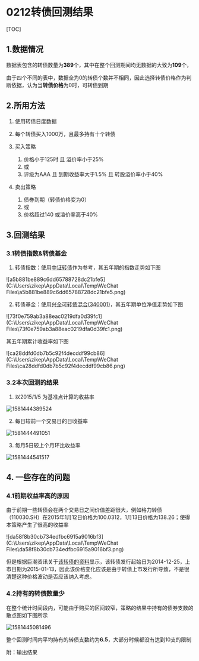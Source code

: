 # 0212转债回测结果 

[TOC]



## 1.数据情况

数据表包含的转债数量为**389**个，其中在整个回测期间均无数据的大致为**109**个，

由于四个不同的表中，数据全为0的转债个数并不相同，因此选择转债价格作为判断依据，认为当**转债价格**为0时，可转债到期

## 2.所用方法

1. 使用转债日度数据

2. 每个转债买入1000万，且最多持有十个转债

3. 买入策略

   1. 价格小于125时 且 溢价率小于25%
   2. 或
   3. 评级为AAA 且 到期收益率大于1.5% 且 转股溢价率小于40%

4. 卖出策略

   1. 债券到期（转债价格变为0）
   2. 或
   3. 价格超过140 或溢价率高于40%

   

## 3.回测结果

### 3.1转债指数&转债基金

1. 转债指数：使用[中证转债](http://www.csindex.com.cn/zh-CN/indices/index-detail/000832)作为参考，其五年期的指数走势如下图

![a5b881be889c6dd65788728dc21bfe5](C:\Users\zikep\AppData\Local\Temp\WeChat Files\a5b881be889c6dd65788728dc21bfe5.png)

2. 转债基金：使用[兴全可转债混合(340001)](http://fund.eastmoney.com/340001.html)，其五年期单位净值走势如下图

![73f0e759ab3a88eac0219dfa0d39fc1](C:\Users\zikep\AppData\Local\Temp\WeChat Files\73f0e759ab3a88eac0219dfa0d39fc1.png)

其五年期累计收益率如下图

![ca28ddfd0db7b5c92f4decddf99cb86](C:\Users\zikep\AppData\Local\Temp\WeChat Files\ca28ddfd0db7b5c92f4decddf99cb86.png)

### 3.2本次回测的结果

1. 以2015/1/5 为基准点计算的收益率

![1581444389524](C:\Users\zikep\AppData\Roaming\Typora\typora-user-images\1581444389524.png)

2. 每日较前一个交易日的日收益率

![1581444491051](C:\Users\zikep\AppData\Roaming\Typora\typora-user-images\1581444491051.png)

3. 每月5日较上个月环比收益率

![1581444541517](C:\Users\zikep\AppData\Roaming\Typora\typora-user-images\1581444541517.png)





## 4. 一些存在的问题

### 4.1前期收益率高的原因

由于前期一些转债会在两个交易日之间价值差距很大，例如格力转债（110030.SH）在2015年1月12日价格为100.0312，1月13日价格为138.26；使得本策略产生了很高的收益率

![da58f8b30cb734edfbc6915a9016bf3](C:\Users\zikep\AppData\Local\Temp\WeChat Files\da58f8b30cb734edfbc6915a9016bf3.png)

但是根据巨潮资讯关于[该转债的资料](http://www.cninfo.com.cn/information/bond/brief/110030.html)显示，该转债发行起始日为2014-12-25，上市日期为2015-01-13，因此该价格变化应该是由于转债上市发行所导致，不是很清楚这种价格波动是否应该纳入考虑。

### 4.2持有的转债数量少

在整个统计时间段内，可能由于购买的区间较窄，策略的结果中持有的债券支数的散点图如下图所示

![1581445081496](C:\Users\zikep\AppData\Roaming\Typora\typora-user-images\1581445081496.png)

整个回测时间内平均持有的转债支数约为**6.5**，大部分时候都没有达到10支的限制



附：输出结果